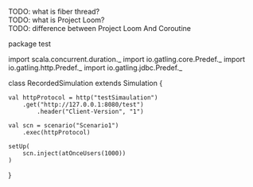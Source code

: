 TODO: what is fiber thread?   
TODO: what is Project Loom?   
TODO: difference between Project Loom And Coroutine   


package test

import scala.concurrent.duration._
import io.gatling.core.Predef._
import io.gatling.http.Predef._
import io.gatling.jdbc.Predef._

class RecordedSimulation extends Simulation {

	val httpProtocol = http("testSimaulation")
		.get("http://127.0.0.1:8080/test")
        	.header("Client-Version", "1")

	val scn = scenario("Scenario1")
		.exec(httpProtocol)

    setUp( 
        scn.inject(atOnceUsers(1000)) 
    )
}
   
